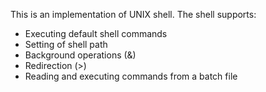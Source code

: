 This is an implementation of UNIX shell.
The shell supports:
- Executing default shell commands
- Setting of shell path
- Background operations (&)
- Redirection (>)
- Reading and executing commands from a batch file
